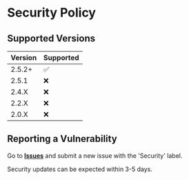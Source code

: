 # Security Policy

## Supported Versions

| Version | Supported          |
| ------- | ------------------ |
| 2.5.2+  | :white_check_mark: |
| 2.5.1   | :x: |
| 2.4.X   | :x: |
| 2.2.X   | :x: |
| 2.0.X   | :x: |

## Reporting a Vulnerability

Go to **[Issues](https://github.com/TheFlyingCarrot/discord-carrot-bot/issues)** and submit a new issue with the 'Security' label.

Security updates can be expected within 3-5 days.
